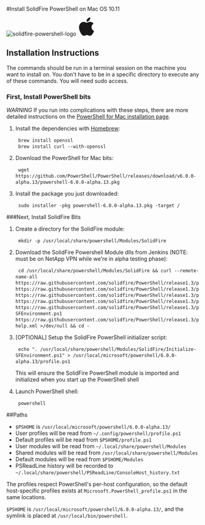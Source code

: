 #Install SolidFire PowerShell on Mac OS 10.11

![solidfire-powershell-logo](../../Installer/product.png) ![apple-logo](apple-logo-small.png)

## Installation Instructions

The commands should be run in a terminal session on the machine you want to install on. You don't have to be in a specific directory to execute any of these commands. You will need sudo access. 

### First, Install PowerShell bits

*WARNING* If you run into complications with these steps, there are more detailed instructions on the [PowerShell for Mac installation page](https://github.com/PowerShell/PowerShell/blob/master/docs/installation/linux.md#macos-1011). 

1. Install the dependencies with [Homebrew](http://brew.sh/):

        brew install openssl
        brew install curl --with-openssl

1. Download the PowerShell for Mac bits:

        wget https://github.com/PowerShell/PowerShell/releases/download/v6.0.0-alpha.13/powershell-6.0.0-alpha.13.pkg

1. Install the package you just downloaded:

        sudo installer -pkg powershell-6.0.0-alpha.13.pkg -target / 
    
###Next, Install SolidFire Bits

1. Create a directory for the SolidFire module:

        mkdir -p /usr/local/share/powershell/Modules/SolidFire

1. Download the SolidFire Powershell Module dlls from Jenkins (NOTE: must be on NetApp VPN while we're in alpha testing phase):

        cd /usr/local/share/powershell/Modules/SolidFire && curl --remote-name-all  https://raw.githubusercontent.com/solidfire/PowerShell/release1.3/packages/SolidFire.SDK.dll https://raw.githubusercontent.com/solidfire/PowerShell/release1.3/packages/Newtonsoft.Json.dll https://raw.githubusercontent.com/solidfire/PowerShell/release1.3/packages/SolidFire.dll https://raw.githubusercontent.com/solidfire/PowerShell/release1.3/packages/SolidFire.psd1 https://raw.githubusercontent.com/solidfire/PowerShell/release1.3/packages/Initialize-SFEnvironment.ps1 https://raw.githubusercontent.com/solidfire/PowerShell/release1.3/packages/SolidFire.dll-help.xml >/dev/null && cd -
   
1. [OPTIONAL] Setup the SolidFire PowerShell initializer script:

	    echo ". /usr/local/share/powershell/Modules/SolidFire/Initialize-SFEnvironment.ps1" > /usr/local/microsoft/powershell/6.0.0-alpha.13/profile.ps1
	
	This will ensure the SolidFire PowerShell module is imported and initialized when you start up the PowerShell shell 

1. Launch PowerShell shell:

        powershell

##Paths

* `$PSHOME` is `/usr/local/microsoft/powershell/6.0.0-alpha.13/`
* User profiles will be read from `~/.config/powershell/profile.ps1`
* Default profiles will be read from `$PSHOME/profile.ps1`
* User modules will be read from `~/.local/share/powershell/Modules`
* Shared modules will be read from `/usr/local/share/powershell/Modules`
* Default modules will be read from `$PSHOME/Modules`
* PSReadLine history will be recorded to `~/.local/share/powershell/PSReadLine/ConsoleHost_history.txt`

The profiles respect PowerShell's per-host configuration,
so the default host-specific profiles exists at `Microsoft.PowerShell_profile.ps1` in the same locations.

`$PSHOME` is `/usr/local/microsoft/powershell/6.0.0-alpha.13/`,
and the symlink is placed at `/usr/local/bin/powershell`.

